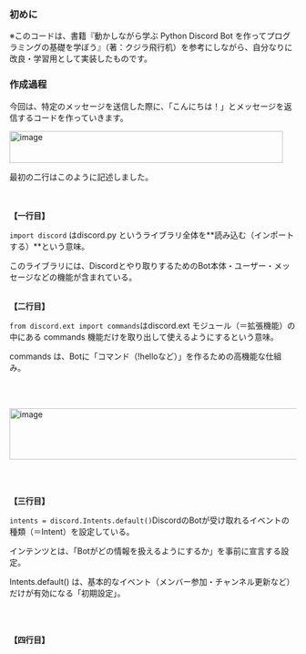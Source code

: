 ### 初めに
※このコードは、書籍『動かしながら学ぶ Python Discord Bot を作ってプログラミングの基礎を学ぼう』（著：クジラ飛行机）を参考にしながら、自分なりに改良・学習用として実装したものです。

### 作成過程
今回は、特定のメッセージを送信した際に、「こんにちは！」とメッセージを返信するコードを作っていきます。
<br>

<img width="480" height="56" alt="image" src="https://github.com/user-attachments/assets/31d996d0-f004-441c-ab37-7922a943b192" />
<br>

最初の二行はこのように記述しました。

<br></br>
<b>【一行目】</b>

`import discord` はdiscord.py というライブラリ全体を**読み込む（インポートする）**という意味。

このライブラリには、Discordとやり取りするためのBot本体・ユーザー・メッセージなどの機能が含まれている。
<br></br>

<b>【二行目】</b>

`from discord.ext import commands`はdiscord.ext モジュール（＝拡張機能）の中にある commands 機能だけを取り出して使えるようにするという意味。

commands は、Botに「コマンド（!helloなど）」を作るための高機能な仕組み。

<br><br>

<img width="555" height="90" alt="image" src="https://github.com/user-attachments/assets/9695551c-968c-4fda-896a-0e5652e7d465" />

<br></br>

<b>【三行目】</b>
 
 `intents = discord.Intents.default()`DiscordのBotが受け取れるイベントの種類（＝Intent）を設定している。

 インテンツとは、「Botがどの情報を扱えるようにするか」を事前に宣言する設定。

Intents.default() は、基本的なイベント（メンバー参加・チャンネル更新など）だけが有効になる「初期設定」。

<br></br>

<b>【四行目】</b>

